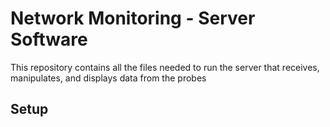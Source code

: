 # Network Monitoring - Server Software
This repository contains all the files needed to run the server that receives, manipulates, and displays data from the probes

## Setup
